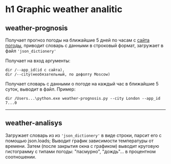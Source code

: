 h1 Graphic weather analitic
============================

## weather-prognosis

Получает прогноз погоды на ближайшие 5 дней по часам с [сайта погоды](http://api.openweathermap.org), приводит словарь с данными в строковый формат, загружает в файл `'json_dictionery'`

Получает на вход аргументы:

    dir /--app_id(id с сайта),
    dir /--city(необязательный, по дефолту Moscow)

Получает словарь с данными о погоде на каждый час в ближайшие 5 суток, выводит в файл.
Пример:

    dir /Users...\python.exe weather-prognosis.py --city London --app_id 7...0
***
## weather-analisys

Загружает словарь из из `'json_dictionery'` в виде строки, парсит его с помощью json.loads; Выводит график зависимости температуры от времени. Затем (после закрытия окна с графиком) выводит круговую гистограмму с типами погоды: "пасмурно", "дождь"... в процентном соотношении.
